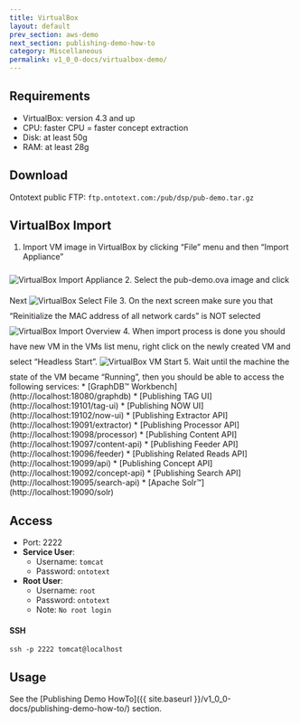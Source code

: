 ```yaml
---
title: VirtualBox
layout: default
prev_section: aws-demo
next_section: publishing-demo-how-to
category: Miscellaneous
permalink: v1_0_0-docs/virtualbox-demo/
---
```

## Requirements
* VirtualBox: version 4.3 and up
* CPU: faster CPU = faster concept extraction
* Disk: at least 50g
* RAM: at least 28g

## Download
Ontotext public FTP: `ftp.ontotext.com:/pub/dsp/pub-demo.tar.gz`

## VirtualBox Import
1. Import VM image in VirtualBox by clicking “File” menu and then “Import Appliance”
<img src="{{ site.baseurl }}/img/virtualbox/import.png" alt="VirtualBox Import Appliance" style="float:none; margin:10px 0 10px 0" >
2. Select the pub-demo.ova image and click Next
<img src="{{ site.baseurl }}/img/virtualbox/import-select-file.png" alt="VirtualBox Select File" style="float:none; margin:10px 0 10px 0" >
3. On the next screen make sure you that “Reinitialize the MAC address of all network cards” is NOT selected
<img src="{{ site.baseurl }}/img/virtualbox/import-overview.png" alt="VirtualBox Import Overview" style="float:none; margin:10px 0 10px 0" >
4. When import process is done you should have new VM in the VMs list menu, right click on the newly created VM and select “Headless Start”.
<img src="{{ site.baseurl }}/img/virtualbox/start.png" alt="VirtualBox VM Start" style="float:none; margin:10px 0 10px 0" >
5. Wait until the machine the state of the VM became “Running”, then you should be able to access the following services:
* [GraphDB™ Workbench](http://localhost:18080/graphdb)
* [Publishing TAG UI](http://localhost:19101/tag-ui)
* [Publishing NOW UI](http://localhost:19102/now-ui)
* [Publishing Extractor API](http://localhost:19091/extractor)
* [Publishing Processor API](http://localhost:19098/processor)
* [Publishing Content API](http://localhost:19097/content-api)
* [Publishing Feeder API](http://localhost:19096/feeder)
* [Publishing Related Reads API](http://localhost:19099/api)
* [Publishing Concept API](http://localhost:19092/concept-api)
* [Publishing Search API](http://localhost:19095/search-api)
* [Apache Solr™](http://localhost:19090/solr)

## Access
+ Port: 2222
+ **Service User**:
    + Username: `tomcat`
    + Password: `ontotext`
+ **Root User**:
    + Username: `root`
    + Password: `ontotext`
    + Note: `No root login`


#### SSH

```
ssh -p 2222 tomcat@localhost
```

## Usage
See the [Publishing Demo HowTo]({{ site.baseurl }}/v1_0_0-docs/publishing-demo-how-to/) section.
